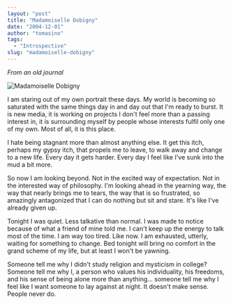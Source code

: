 ```yaml
---
layout: "post"
title: "Madamoiselle Dobigny"
date: "2004-12-01"
author: "tomasino"
tags:
  - "Introspective"
slug: "madamoiselle-dobigny"
---
```


<span style="font-style: italic;">From an old journal</span>

![Madamoiselle Dobigny][]

I am staring out of my own portrait these days. My world is becoming so
saturated with the same things day in and day out that I'm ready to
burst. It is new media, it is working on projects I don't feel more than
a passing interest in, it is surrounding myself by people whose
interests fulfil only one of my own. Most of all, it is this place.

I hate being stagnant more than almost anything else. It get this itch,
perhaps my gypsy itch, that propels me to leave, to walk away and change
to a new life. Every day it gets harder. Every day I feel like I've sunk
into the mud a bit more.

So now I am looking beyond. Not in the excited way of expectation. Not
in the interested way of philosophy. I'm looking ahead in the yearning
way, the way that nearly brings me to tears, the way that is so
frustrated, so amazingly antagonized that I can do nothing but sit and
stare. It's like I've already given up.

Tonight I was quiet. Less talkative than normal. I was made to notice
because of what a friend of mine told me. I can't keep up the energy to
talk most of the time. I am way too tired. Like now. I am exhausted,
utterly, waiting for something to change. Bed tonight will bring no
comfort in the grand scheme of my life, but at least I won't be yawning.

Someone tell me why I didn't study religion and mysticism in college?
Someone tell me why I, a person who values his individuality, his
freedoms, and his sense of being alone more than anything... someone
tell me why I feel like I want someone to lay against at night. It
doesn't make sense. People never do.

  [Madamoiselle Dobigny]: //blog.tomasino.org/images/dobigny.jpg
